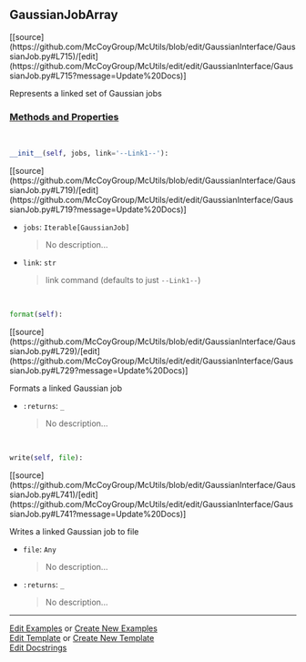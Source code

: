 ## <a id="McUtils.GaussianInterface.GaussianJob.GaussianJobArray">GaussianJobArray</a> 
<div class="docs-source-link" markdown="1">
[[source](https://github.com/McCoyGroup/McUtils/blob/edit/GaussianInterface/GaussianJob.py#L715)/[edit](https://github.com/McCoyGroup/McUtils/edit/edit/GaussianInterface/GaussianJob.py#L715?message=Update%20Docs)]
</div>

Represents a linked set of Gaussian jobs

<div class="collapsible-section">
 <div class="collapsible-section collapsible-section-header" markdown="1">
 
### <a class="collapse-link" data-toggle="collapse" href="#methods">Methods and Properties</a> <a class="float-right" data-toggle="collapse" href="#methods"><i class="fa fa-chevron-down"></i></a>

 </div>
 <div class="collapsible-section collapsible-section-body collapse" id="methods" markdown="1">

<a id="McUtils.GaussianInterface.GaussianJob.GaussianJobArray.__init__" class="docs-object-method">&nbsp;</a> 
```python
__init__(self, jobs, link='--Link1--'): 
```
<div class="docs-source-link" markdown="1">
[[source](https://github.com/McCoyGroup/McUtils/blob/edit/GaussianInterface/GaussianJob.py#L719)/[edit](https://github.com/McCoyGroup/McUtils/edit/edit/GaussianInterface/GaussianJob.py#L719?message=Update%20Docs)]
</div>


- `jobs`: `Iterable[GaussianJob]`
    >No description...
- `link`: `str`
    >link command (defaults to just `--Link1--`)

<a id="McUtils.GaussianInterface.GaussianJob.GaussianJobArray.format" class="docs-object-method">&nbsp;</a> 
```python
format(self): 
```
<div class="docs-source-link" markdown="1">
[[source](https://github.com/McCoyGroup/McUtils/blob/edit/GaussianInterface/GaussianJob.py#L729)/[edit](https://github.com/McCoyGroup/McUtils/edit/edit/GaussianInterface/GaussianJob.py#L729?message=Update%20Docs)]
</div>

Formats a linked Gaussian job
- `:returns`: `_`
    >No description...

<a id="McUtils.GaussianInterface.GaussianJob.GaussianJobArray.write" class="docs-object-method">&nbsp;</a> 
```python
write(self, file): 
```
<div class="docs-source-link" markdown="1">
[[source](https://github.com/McCoyGroup/McUtils/blob/edit/GaussianInterface/GaussianJob.py#L741)/[edit](https://github.com/McCoyGroup/McUtils/edit/edit/GaussianInterface/GaussianJob.py#L741?message=Update%20Docs)]
</div>

Writes a linked Gaussian job to file
- `file`: `Any`
    >No description...
- `:returns`: `_`
    >No description...

 </div>
</div>




___

[Edit Examples](https://github.com/McCoyGroup/McUtils/edit/gh-pages/ci/examples/McUtils/GaussianInterface/GaussianJob/GaussianJobArray.md) or 
[Create New Examples](https://github.com/McCoyGroup/McUtils/new/gh-pages/?filename=ci/examples/McUtils/GaussianInterface/GaussianJob/GaussianJobArray.md) <br/>
[Edit Template](https://github.com/McCoyGroup/McUtils/edit/gh-pages/ci/docs/McUtils/GaussianInterface/GaussianJob/GaussianJobArray.md) or 
[Create New Template](https://github.com/McCoyGroup/McUtils/new/gh-pages/?filename=ci/docs/templates/McUtils/GaussianInterface/GaussianJob/GaussianJobArray.md) <br/>
[Edit Docstrings](https://github.com/McCoyGroup/McUtils/edit/edit/GaussianInterface/GaussianJob.py#L715?message=Update%20Docs)